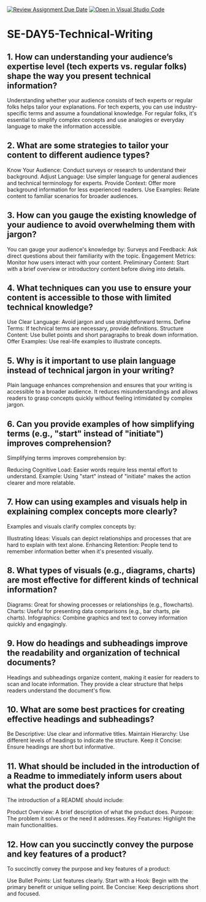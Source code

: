 [![Review Assignment Due Date](https://classroom.github.com/assets/deadline-readme-button-22041afd0340ce965d47ae6ef1cefeee28c7c493a6346c4f15d667ab976d596c.svg)](https://classroom.github.com/a/zsAR-pyY)
[![Open in Visual Studio Code](https://classroom.github.com/assets/open-in-vscode-2e0aaae1b6195c2367325f4f02e2d04e9abb55f0b24a779b69b11b9e10269abc.svg)](https://classroom.github.com/online_ide?assignment_repo_id=18558617&assignment_repo_type=AssignmentRepo)
# SE-DAY5-Technical-Writing
## 1. How can understanding your audience’s expertise level (tech experts vs. regular folks) shape the way you present technical information?
Understanding whether your audience consists of tech experts or regular folks helps tailor your explanations. For tech experts, you can use industry-specific terms and assume a foundational knowledge. For regular folks, it's essential to simplify complex concepts and use analogies or everyday language to make the information accessible.

## 2. What are some strategies to tailor your content to different audience types?
Know Your Audience: Conduct surveys or research to understand their background.
Adjust Language: Use simpler language for general audiences and technical terminology for experts.
Provide Context: Offer more background information for less experienced readers.
Use Examples: Relate content to familiar scenarios for broader audiences.

## 3. How can you gauge the existing knowledge of your audience to avoid overwhelming them with jargon?
You can gauge your audience's knowledge by:
Surveys and Feedback: Ask direct questions about their familiarity with the topic.
Engagement Metrics: Monitor how users interact with your content.
Preliminary Content: Start with a brief overview or introductory content before diving into details.

## 4. What techniques can you use to ensure your content is accessible to those with limited technical knowledge?
Use Clear Language: Avoid jargon and use straightforward terms.
Define Terms: If technical terms are necessary, provide definitions.
Structure Content: Use bullet points and short paragraphs to break down information.
Offer Examples: Use real-life examples to illustrate concepts.

## 5. Why is it important to use plain language instead of technical jargon in your writing?
Plain language enhances comprehension and ensures that your writing is accessible to a broader audience. It reduces misunderstandings and allows readers to grasp concepts quickly without feeling intimidated by complex jargon.

## 6. Can you provide examples of how simplifying terms (e.g., "start" instead of "initiate") improves comprehension?
Simplifying terms improves comprehension by:

Reducing Cognitive Load: Easier words require less mental effort to understand.
Example: Using "start" instead of "initiate" makes the action clearer and more relatable.

## 7. How can using examples and visuals help in explaining complex concepts more clearly?
Examples and visuals clarify complex concepts by:

Illustrating Ideas: Visuals can depict relationships and processes that are hard to explain with text alone.
Enhancing Retention: People tend to remember information better when it's presented visually.

## 8. What types of visuals (e.g., diagrams, charts) are most effective for different kinds of technical information?
Diagrams: Great for showing processes or relationships (e.g., flowcharts).
Charts: Useful for presenting data comparisons (e.g., bar charts, pie charts).
Infographics: Combine graphics and text to convey information quickly and engagingly.

## 9. How do headings and subheadings improve the readability and organization of technical documents?
Headings and subheadings organize content, making it easier for readers to scan and locate information. They provide a clear structure that helps readers understand the document's flow.

## 10. What are some best practices for creating effective headings and subheadings?
Be Descriptive: Use clear and informative titles.
Maintain Hierarchy: Use different levels of headings to indicate the structure.
Keep it Concise: Ensure headings are short but informative.

## 11. What should be included in the introduction of a Readme to immediately inform users about what the product does?
The introduction of a README should include:

Product Overview: A brief description of what the product does.
Purpose: The problem it solves or the need it addresses.
Key Features: Highlight the main functionalities.

## 12. How can you succinctly convey the purpose and key features of a product?
To succinctly convey the purpose and key features of a product:

Use Bullet Points: List features clearly.
Start with a Hook: Begin with the primary benefit or unique selling point.
Be Concise: Keep descriptions short and focused.
